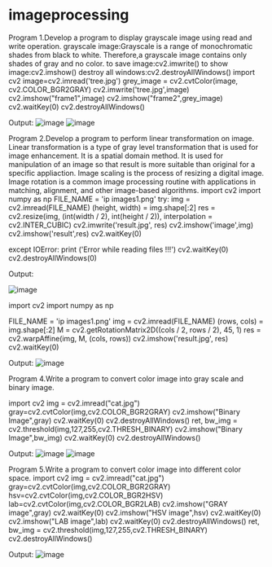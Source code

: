 # imageprocessing
Program 1.Develop a program to display grayscale image using read and write operation.
grayscale image:Grayscale is a range of monochromatic shades from black to white.
Therefore,a grayscale image contains only shades of gray and no color.
to save image:cv2.imwrite()
to show image:cv2.imshow()
destroy all windows:cv2.destroyAllWindows()
import cv2
image=cv2.imread('tree.jpg')
grey_image = cv2.cvtColor(image, cv2.COLOR_BGR2GRAY) 
cv2.imwrite('tree.jpg',image)
cv2.imshow("frame1",image)
cv2.imshow("frame2",grey_image)
cv2.waitKey(0)
cv2.destroyAllWindows()

Output:
![image](https://user-images.githubusercontent.com/72430475/104425483-949ee100-5535-11eb-8f7f-0b15e6080524.png)
![image](https://user-images.githubusercontent.com/72430475/104425732-dfb8f400-5535-11eb-9779-f648d9a0b838.png)

Program 2.Develop a program to perform linear transformation on image.
Linear transformation is a type of gray level transformation that is used for image enhancement.
It is a spatial domain method.
It is used for manipulation of an image so that result is more suitable than original for a specific appliaction.
Image scaling is the process of resizing a digital image.
Image rotation is a common image processing routine with applications in matching, alignment, and other image-based algorithms.
import cv2
import numpy as np
FILE_NAME = 'ip images1.png'
try: 
    img = cv2.imread(FILE_NAME) 
   (height, width) = img.shape[:2] 
    res = cv2.resize(img, (int(width / 2), int(height / 2)), interpolation = cv2.INTER_CUBIC) 
    cv2.imwrite('result.jpg', res) 
    cv2.imshow('image',img)
    cv2.imshow('result',res)
    cv2.waitKey(0)
  
except IOError: 
    print ('Error while reading files !!!')
    cv2.waitKey(0)
    cv2.destroyAllWindows(0)

Output:

![image](https://user-images.githubusercontent.com/72430475/104427156-c6b14280-5537-11eb-80be-3fff0cdd5c75.png)

import cv2 
import numpy as np 
  
FILE_NAME = 'ip images1.png'
img = cv2.imread(FILE_NAME) 
(rows, cols) = img.shape[:2] 
M = cv2.getRotationMatrix2D((cols / 2, rows / 2), 45, 1) 
res = cv2.warpAffine(img, M, (cols, rows)) 
cv2.imshow('result.jpg', res) 
cv2.waitKey(0)

Output:
![image](https://user-images.githubusercontent.com/72430475/104427420-1132bf00-5538-11eb-8ad5-253431eb0782.png)

Program 4.Write a program to convert color image into gray scale and binary image.

import cv2
img = cv2.imread("cat.jpg")
gray=cv2.cvtColor(img,cv2.COLOR_BGR2GRAY)
cv2.imshow("Binary Image",gray)
cv2.waitKey(0)
cv2.destroyAllWindows()
ret, bw_img = cv2.threshold(img,127,255,cv2.THRESH_BINARY)
cv2.imshow("Binary Image",bw_img)
cv2.waitKey(0)
cv2.destroyAllWindows()

Output:
![image](https://user-images.githubusercontent.com/72430475/104431592-e9922580-553c-11eb-8070-9e6160d0ace0.png)
![image](https://user-images.githubusercontent.com/72430475/104431731-15ada680-553d-11eb-983e-7cc8f27ae326.png)

Program 5.Write a program to convert color image into different color space.
import cv2
img = cv2.imread("cat.jpg")
gray=cv2.cvtColor(img,cv2.COLOR_BGR2GRAY)
hsv=cv2.cvtColor(img,cv2.COLOR_BGR2HSV)
lab=cv2.cvtColor(img,cv2.COLOR_BGR2LAB)
cv2.imshow("GRAY image",gray)
cv2.waitKey(0)
cv2.imshow("HSV image",hsv)
cv2.waitKey(0)
cv2.imshow("LAB image",lab)
cv2.waitKey(0)
cv2.destroyAllWindows()
ret, bw_img = cv2.threshold(img,127,255,cv2.THRESH_BINARY)
cv2.destroyAllWindows()

Output:
![image](https://user-images.githubusercontent.com/72430475/104431990-64f3d700-553d-11eb-9021-67eba2e74158.png)


